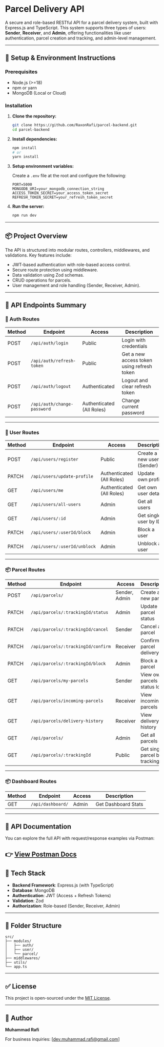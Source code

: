 # Parcel Delivery API

A secure and role-based RESTful API for a parcel delivery system, built with Express.js and TypeScript. This system supports three types of users: **Sender**, **Receiver**, and **Admin**, offering functionalities like user authentication, parcel creation and tracking, and admin-level management.

---

## 🔧 Setup & Environment Instructions

### Prerequisites

- Node.js (>=18)
- npm or yarn
- MongoDB (Local or Cloud)

### Installation

1. **Clone the repository:**
   ```bash
   git clone https://github.com/RaxonRafi/parcel-backend.git
   cd parcel-backend
   ```

2. **Install dependencies:**
   ```bash
   npm install
   # or
   yarn install
   ```

3. **Setup environment variables:**

   Create a `.env` file at the root and configure the following:

   ```env
   PORT=5000
   MONGODB_URI=your_mongodb_connection_string
   ACCESS_TOKEN_SECRET=your_access_token_secret
   REFRESH_TOKEN_SECRET=your_refresh_token_secret
   ```

4. **Run the server:**
   ```bash
   npm run dev
   ```

---

## 📦 Project Overview

The API is structured into modular routes, controllers, middlewares, and validations. Key features include:

- JWT-based authentication with role-based access control.
- Secure route protection using middleware.
- Data validation using Zod schemas.
- CRUD operations for parcels.
- User management and role handling (Sender, Receiver, Admin).

---

## 📘 API Endpoints Summary

### 🔐 Auth Routes

| Method | Endpoint             | Access      | Description                      |
|--------|----------------------|-------------|----------------------------------|
| POST   | `/api/auth/login`    | Public      | Login with credentials           |
| POST   | `/api/auth/refresh-token` | Public | Get a new access token using refresh token |
| POST   | `/api/auth/logout`   | Authenticated | Logout and clear refresh token |
| POST   | `/api/auth/change-password` | Authenticated (All Roles) | Change current password |

---

### 👤 User Routes

| Method | Endpoint                 | Access         | Description                     |
|--------|--------------------------|----------------|---------------------------------|
| POST   | `/api/users/register`    | Public         | Create a new user (Sender)      |
| PATCH  | `/api/users/update-profile` | Authenticated (All Roles) | Update own profile          |
| GET    | `/api/users/me`          | Authenticated (All Roles) | Get own user details       |
| GET    | `/api/users/all-users`   | Admin          | Get all users                    |
| GET    | `/api/users/:id`         | Admin          | Get single user by ID           |
| PATCH  | `/api/users/:userId/block` | Admin        | Block a user                     |
| PATCH  | `/api/users/:userId/unblock` | Admin      | Unblock a user                   |

---

### 📦 Parcel Routes

| Method | Endpoint                            | Access        | Description                                   |
|--------|-------------------------------------|---------------|-----------------------------------------------|
| POST   | `/api/parcels/`                     | Sender, Admin | Create a new parcel                           |
| PATCH  | `/api/parcels/:trackingId/status`   | Admin         | Update parcel status                          |
| PATCH  | `/api/parcels/:trackingId/cancel`   | Sender        | Cancel a parcel                               |
| PATCH  | `/api/parcels/:trackingId/confirm`  | Receiver      | Confirm parcel delivery                       |
| PATCH  | `/api/parcels/:trackingId/block`    | Admin         | Block a parcel                                |
| GET    | `/api/parcels/my-parcels`           | Sender        | View own parcels and status logs              |
| GET    | `/api/parcels/incoming-parcels`     | Receiver      | View incoming parcels                          |
| GET    | `/api/parcels/delivery-history`     | Receiver      | View delivery history                          |
| GET    | `/api/parcels/`                     | Admin         | Get all parcels                                |
| GET    | `/api/parcels/:trackingId`          | Public        | Get single parcel by tracking ID              |

---
### 📦 Dashboard Routes

| Method | Endpoint                            | Access        | Description                                   |
|--------|-------------------------------------|---------------|-----------------------------------------------|
| GET   | `/api/dashboard/`                     | Admin | Get Dashboard Stats                           |

---

## 📄 API Documentation

You can explore the full API with request/response examples via Postman:

👉 [View Postman Docs](https://documenter.getpostman.com/view/21233308/2sB3BALrvB)
---


## 🧩 Tech Stack

- **Backend Framework**: Express.js (with TypeScript)
- **Database**: MongoDB
- **Authentication**: JWT (Access + Refresh Tokens)
- **Validation**: Zod
- **Authorization**: Role-based (Sender, Receiver, Admin)

---

## 📁 Folder Structure

```
src/
├── modules/
│   ├── auth/
│   ├── user/
│   └── parcel/
├── middlewares/
├── utils/
└── app.ts
```

---

## ✅ License

This project is open-sourced under the [MIT License](LICENSE).

---

## 🚀 Author

**Muhammad Rafi**

For business inquiries: [dev.muhammad.rafi@gmail.com]
